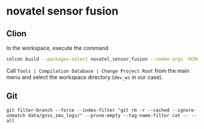 # novatel sensor fusion
## Clion
In the workspace, execute the command
```sh
colcon build --packages-select novatel_sensor_fusion --cmake-args -DCMAKE_EXPORT_COMPILE_COMMANDS=1
```

Call `Tools | Compilation Database | Change Project Root` from the main menu and select the workspace directory (`dev_ws` in our case).

## Git
```shell
git filter-branch --force --index-filter "git rm -r --cached --ignore-unmatch data/gnss_imu_logs/" --prune-empty --tag-name-filter cat -- --all
```